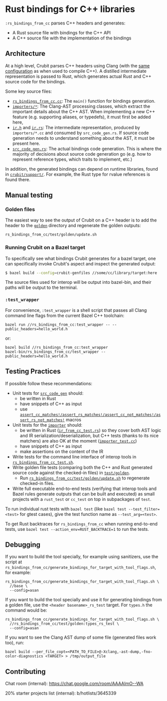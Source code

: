 # Rust bindings for C++ libraries

`:rs_bindings_from_cc` parses C++ headers and generates:

*   A Rust source file with bindings for the C++ API
*   A C++ source file with the implementation of the bindings

## Architecture

At a high level, Crubit parses C++ headers using Clang (with the
[same configuration](../docs/overview/reproducible_builds.md) as when
used to compile C++). A distilled intermediate representation is passed to Rust,
which generates actual Rust and C++ source code for the bindings.

Some key source files:

*   [`rs_bindings_from_cc.cc`](rs_bindings_from_cc.cc): The `main()` function
    for bindings generation.
*   [`importers/*`](importers/): The Clang-AST processing classes, which extract
    the important details about the C++ AST. When implementing a new C++ feature
    (e.g. supporting aliases, or typedefs), it must first be added here,
*   [`ir.h`](ir.h) and [`ir.rs`](ir.rs): The intermediate representation,
    produced by `importers/*.cc` and consumed by `src_code_gen.rs`. If source
    code generation needs to understand something about the AST, it must be
    present here.
*   [`src_code_gen.rs`](src_code_gen.rs): The actual bindings code generation.
    This is where the majority of decisions about source code generation go
    (e.g. how to represent reference types, which traits to implement, etc.)

In addition, the generated bindings can depend on runtime libraries, found in
[`crubit/support/`](../support/). For example, the Rust type for rvalue
references is found there.

## Manual testing

### Golden files

The easiest way to see the output of Crubit on a C++ header is to add the header
to the [`golden`](test/golden) directory and regenerate the golden outputs:

```sh
rs_bindings_from_cc/test/golden/update.sh
```

### Running Crubit on a Bazel target

To specifically see what bindings Crubit generates for a bazel target, one can
specifically invoke Crubit's aspect and inspect the generated output:

```sh
$ bazel build --config=crubit-genfiles //some/cc/library/target:here
```

The source files used for interop will be output into bazel-bin, and their paths
will be output to the terminal.

### `:test_wrapper`

For convenience, `:test_wrapper` is a shell script that passes all Clang command
line flags from the current Bazel C++ toolchain:

```
bazel run //rs_bindings_from_cc:test_wrapper -- --public_headers=hello_world.h
```

or:

```
bazel build //rs_bindings_from_cc:test_wrapper
bazel-bin/rs_bindings_from_cc/test_wrapper --public_headers=hello_world.h
```

## Testing Practices

If possible follow these recommendations:

*   Unit tests for
    [`src_code_gen`](rs_bindings_from_cc/src_code_gen.rs)
    should:
    *   be written in Rust
    *   have snippets of C++ as input
    *   use
        [`assert_cc_matches!/assert_rs_matches!/assert_cc_not_matches!/assert_rs_not_matches!`](rs_bindings_from_cc/token_stream_matchers.rs)
        macros
*   Unit tests for the
    [`importer`](rs_bindings_from_cc/importer.h)
    should:
    *   be written in Rust
        ([`ir_from_cc_test.rs`](rs_bindings_from_cc/ir_from_cc_test.rs))
        so they cover both AST logic and IR serialization/deserialization, but
        C++ tests (thanks to its nice matchers) are also OK at the moment
        ([`importer_test.cc`](rs_bindings_from_cc/importer_test.cc))
    *   have snippets of C++ as input
    *   make assertions on the content of the IR
*   Write tests for the command line interface of interop tools in
    [`rs_bindings_from_cc_test.sh`](rs_bindings_from_cc/test/rs_bindings_from_cc_test.sh).
*   Write golden file tests (comparing both the C++ and Rust generated source
    code against the checked-in files) in
    [`test/golden`](rs_bindings_from_cc/test/golden/).
    *   Run
        [`rs_bindings_from_cc/test/golden/update.sh`](rs_bindings_from_cc/test/golden/update.sh)
        to regenerate checked-in files.
*   Write full executable end-to-end tests (verifying that interop tools and
    Bazel rules generate outputs that can be built and executed) as small
    projects with a `rust_test` or `cc_test` on top in subpackages of `test`.

To run individual rust tests with `bazel test` (like `bazel test
--test_filter=<test>` for gtest cases), give the test function name as
`--test_arg=<test>`.

To get Rust backtraces for `rs_bindings_from_cc` when running end-to-end tests,
use `bazel test --action_env=RUST_BACKTRACE=1` to run the tests.

## Debugging

If you want to build the tool specially, for example using sanitizers, use the
script at
`rs_bindings_from_cc/generate_bindings_for_target_with_tool_flags.sh`,
for example:

```
rs_bindings_from_cc/generate_bindings_for_target_with_tool_flags.sh \
  //base \
  --config=asan
```

If you want to build the tool specially and use it for generating bindings from
a golden file, use the `<header basename>_rs_test` target. For `types.h` the
command would be:

```
rs_bindings_from_cc/generate_bindings_for_target_with_tool_flags.sh \
  //rs_bindings_from_cc/test/golden:types_rs_test \
  --config=asan
```

If you want to see the Clang AST dump of some file (generated files work too),
run:

```
bazel build --per_file_copt=<PATH_TO_FILE>@-Xclang,-ast-dump,-fno-color-diagnostics <TARGET> > /tmp/output_file
```

## Contributing

Chat room (internal): https://chat.google.com/room/AAAAImO--WA

20% starter projects list (internal): b/hotlists/3645339
